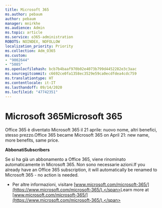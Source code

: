 ```yaml
---
title: Microsoft 365
ms.author: pebaum
author: pebaum
manager: mnirkhe
ms.audience: Admin
ms.topic: article
ms.service: o365-administration
ROBOTS: NOINDEX, NOFOLLOW
localization_priority: Priority
ms.collection: Adm_O365
ms.custom:
- "9002644"
- "5085"
ms.openlocfilehash: bcb7b4baaf970b02e4073b799d4452282e3c3aac
ms.sourcegitcommit: c6692ce0fa1358ec3529e59ca0ecdfdea4cdc759
ms.translationtype: HT
ms.contentlocale: it-IT
ms.lasthandoff: 09/14/2020
ms.locfileid: "47742351"
---
```

# <a name="microsoft-365"></a><span data-ttu-id="e6936-102">Microsoft 365</span><span class="sxs-lookup"><span data-stu-id="e6936-102">Microsoft 365</span></span>

<span data-ttu-id="e6936-103">Office 365 è diventato Microsoft 365 il 21 aprile: nuovo nome, altri benefici, stesso prezzo.</span><span class="sxs-lookup"><span data-stu-id="e6936-103">Office 365 became Microsoft 365 on April 21: new name, more benefits, same price.</span></span>

<span data-ttu-id="e6936-104">**Abbonati**</span><span class="sxs-lookup"><span data-stu-id="e6936-104">**Subscribers**</span></span>

<span data-ttu-id="e6936-105">Se si ha già un abbonamento a Office 365, viene rinominato automaticamente in Microsoft 365. Non sono necessarie azioni.</span><span class="sxs-lookup"><span data-stu-id="e6936-105">If you already have an Office 365 subscription, it will automatically be renamed to Microsoft 365 - no action is needed.</span></span>

- <span data-ttu-id="e6936-106">Per altre informazioni, visitare [www.microsoft.com/microsoft-365/](https://www.microsoft.com/microsoft-365/).</span><span class="sxs-lookup"><span data-stu-id="e6936-106">Learn more at [www.microsoft.com/microsoft-365/](https://www.microsoft.com/microsoft-365/).</span></span>
